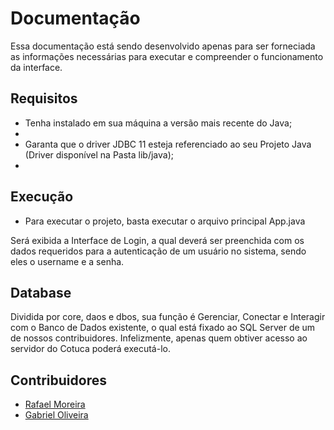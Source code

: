 # Documentação

Essa documentação está sendo desenvolvido apenas para ser forneciada as informações necessárias para executar e compreender o funcionamento da interface.
## Requisitos

- Tenha instalado em sua máquina a versão mais recente do Java;
- 
- Garanta que o driver JDBC 11 esteja referenciado ao seu Projeto Java (Driver disponível na Pasta lib/java);
- 
## Execução

- Para executar o projeto, basta executar o arquivo principal App.java

Será exibida a Interface de Login, a qual deverá ser preenchida com os dados requeridos para a autenticação de um usuário no sistema, sendo eles o username e a senha.

## Database

Dividida por core, daos e dbos, sua função é Gerenciar, Conectar e Interagir com o Banco de Dados existente, o qual está fixado ao SQL Server de um de nossos contribuidores. Infelizmente, apenas quem obtiver acesso ao servidor do Cotuca poderá executá-lo.

## Contribuidores

- [Rafael Moreira](https://github.com/RMCSa)
- [Gabriel Oliveira](https://github.com/Polabiel)
